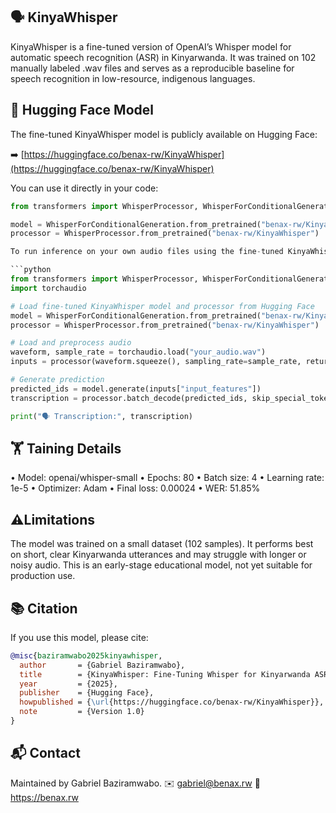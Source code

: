 ## 🗣️ KinyaWhisper
KinyaWhisper is a fine-tuned version of OpenAI’s Whisper model for automatic speech recognition (ASR) in Kinyarwanda. It was trained on 102 manually labeled .wav files and serves as a reproducible baseline for speech recognition in low-resource, indigenous languages.

## 🤗 Hugging Face Model

The fine-tuned KinyaWhisper model is publicly available on Hugging Face:

➡️ [https://huggingface.co/benax-rw/KinyaWhisper](https://huggingface.co/benax-rw/KinyaWhisper)

You can use it directly in your code:

```python
from transformers import WhisperProcessor, WhisperForConditionalGeneration

model = WhisperForConditionalGeneration.from_pretrained("benax-rw/KinyaWhisper")
processor = WhisperProcessor.from_pretrained("benax-rw/KinyaWhisper")

To run inference on your own audio files using the fine-tuned KinyaWhisper model:

```python
from transformers import WhisperProcessor, WhisperForConditionalGeneration
import torchaudio

# Load fine-tuned KinyaWhisper model and processor from Hugging Face
model = WhisperForConditionalGeneration.from_pretrained("benax-rw/KinyaWhisper")
processor = WhisperProcessor.from_pretrained("benax-rw/KinyaWhisper")

# Load and preprocess audio
waveform, sample_rate = torchaudio.load("your_audio.wav")
inputs = processor(waveform.squeeze(), sampling_rate=sample_rate, return_tensors="pt")

# Generate prediction
predicted_ids = model.generate(inputs["input_features"])
transcription = processor.batch_decode(predicted_ids, skip_special_tokens=True)[0]

print("🗣️ Transcription:", transcription)
```

## 🏋️ Taining Details
•	Model: openai/whisper-small
•	Epochs: 80
•	Batch size: 4
•	Learning rate: 1e-5
•	Optimizer: Adam
•	Final loss: 0.00024
•	WER: 51.85%

## ⚠️Limitations
The model was trained on a small dataset (102 samples). It performs best on short, clear Kinyarwanda utterances and may struggle with longer or noisy audio. This is an early-stage educational model, not yet suitable for production use.

## 📚 Citation

If you use this model, please cite:

```bibtex
@misc{baziramwabo2025kinyawhisper,
  author       = {Gabriel Baziramwabo},
  title        = {KinyaWhisper: Fine-Tuning Whisper for Kinyarwanda ASR},
  year         = {2025},
  publisher    = {Hugging Face},
  howpublished = {\url{https://huggingface.co/benax-rw/KinyaWhisper}},
  note         = {Version 1.0}
}
```
## 📬 Contact
Maintained by Gabriel Baziramwabo. 
✉️ gabriel@benax.rw
🔗 https://benax.rw
